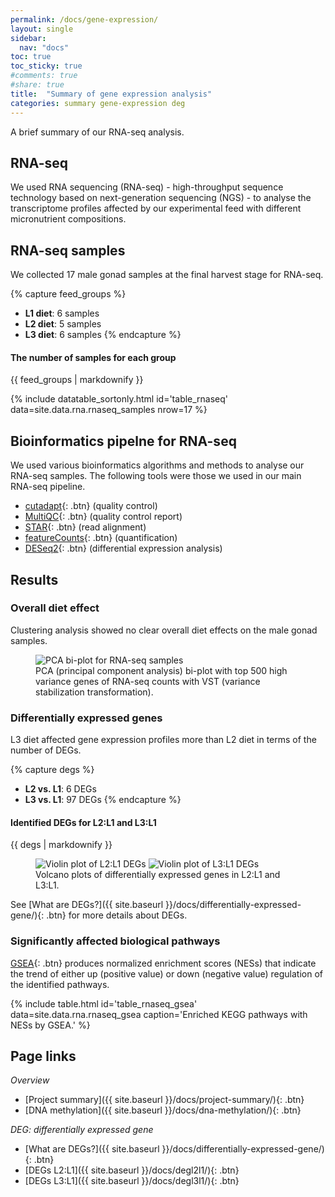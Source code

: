 ```yaml
---
permalink: /docs/gene-expression/
layout: single
sidebar:
  nav: "docs"
toc: true
toc_sticky: true
#comments: true
#share: true
title:  "Summary of gene expression analysis"
categories: summary gene-expression deg
---
```

A brief summary of our RNA-seq analysis.

## RNA-seq

We used RNA sequencing (RNA-seq) - high-throughput sequence technology based on next-generation sequencing (NGS) - to analyse the transcriptome profiles affected by our experimental feed with different micronutrient compositions.

## RNA-seq samples
We collected 17 male gonad samples at the final harvest stage for RNA-seq.

{% capture feed_groups %}
- **L1 diet**: 6 samples
- **L2 diet**: 5 samples
- **L3 diet**: 6 samples
{% endcapture %}

<div class="notice">
  <h4 class="no_toc">The number of samples for each group</h4>
  {{ feed_groups | markdownify }}
</div>

{% include datatable_sortonly.html id='table_rnaseq'
  data=site.data.rna.rnaseq_samples nrow=17 %}

## Bioinformatics pipelne for RNA-seq
We used various bioinformatics algorithms and methods to analyse our RNA-seq samples.
The following tools were those we used in our main RNA-seq pipeline.
- [cutadapt](https://cutadapt.readthedocs.io/en/stable/){: .btn} (quality control)
- [MultiQC](https://multiqc.info/){: .btn} (quality control report)
- [STAR](https://github.com/alexdobin/STAR/){: .btn} (read alignment)
- [featureCounts](http://daehwankimlab.github.io/hisat2/){: .btn} (quantification)
- [DESeq2](https://bioconductor.org/packages/DESeq2/){: .btn} (differential expression analysis)

## Results
### Overall diet effect
Clustering analysis showed no clear overall diet effects on the male gonad samples.
<figure>
    <img src="{{ site.baseurl }}/assets/images/rna/pca_gonad_top500.svg" alt="PCA bi-plot for RNA-seq samples" >
    <figcaption>PCA (principal component analysis) bi-plot with top 500 high variance genes of RNA-seq counts with VST (variance stabilization transformation).</figcaption>
</figure>

### Differentially expressed genes
L3 diet affected gene expression profiles more than L2 diet in terms of the number of DEGs.

{% capture degs %}
- **L2 vs. L1**: 6 DEGs
- **L3 vs. L1**: 97 DEGs
{% endcapture %}

<div class="notice">
  <h4 class="no_toc">Identified DEGs for L2:L1 and L3:L1</h4>
  {{ degs | markdownify }}
</div>

<figure class="half">
    <img src="{{ site.baseurl }}/assets/images/rna/volcate_gonad_l1l2_a.svg" alt="Violin plot of L2:L1 DEGs">
    <img src="{{ site.baseurl }}/assets/images/rna/volcate_gonad_l1l3_a.svg" alt="Violin plot of L3:L1 DEGs">
    <figcaption>Volcano plots of differentially expressed genes in L2:L1 and L3:L1.</figcaption>
</figure>

See [What are DEGs?]({{ site.baseurl }}/docs/differentially-expressed-gene/){: .btn} for more details about DEGs.

### Significantly affected biological pathways

[GSEA](https://www.gsea-msigdb.org/gsea/index.jsp){: .btn} produces normalized enrichment scores (NESs)
that indicate the trend of either up (positive value) or down (negative value) regulation of the identified pathways.

{% include table.html id='table_rnaseq_gsea' data=site.data.rna.rnaseq_gsea
   caption='Enriched KEGG pathways with NESs by GSEA.' %}

## Page links
*Overview*
- [Project summary]({{ site.baseurl }}/docs/project-summary/){: .btn}
- [DNA methylation]({{ site.baseurl }}/docs/dna-methylation/){: .btn}

*DEG: differentially expressed gene*
- [What are DEGs?]({{ site.baseurl }}/docs/differentially-expressed-gene/){: .btn}
- [DEGs L2:L1]({{ site.baseurl }}/docs/degl2l1/){: .btn}
- [DEGs L3:L1]({{ site.baseurl }}/docs/degl3l1/){: .btn}
